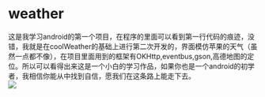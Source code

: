 # weather
这是我学习android的第一个项目，在程序的里面可以看到第一行代码的痕迹，没错，我就是在coolWeather的基础上进行第二次开发的，界面模仿苹果的天气（虽然一点都不像），在项目里面用到的框架有OKHttp,eventbus,gson,高德地图的定位。所以可以看得出来这是一个小白的学习作品，如果你也是一个android的初学者，我相信你能从中找到自信，愿我们在这条路上能走下去。<br>
![](https://github.com/bingweibi/weather/raw/master/res/drawable/Screenshot1.png)

